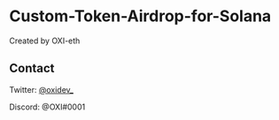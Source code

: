 # Custom-Token-Airdrop-for-Solana
Created by OXI-eth











## Contact


Twitter: [@oxidev_](https://twitter.com/oxidev_)

Discord: @OXI#0001
